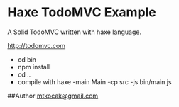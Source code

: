 # Haxe TodoMVC Example
A Solid TodoMVC written with haxe language.

http://todomvc.com

- cd bin
- npm install
- cd ..
- compile with haxe -main Main -cp src -js bin/main.js

##Author
mtkocak@gmail.com

